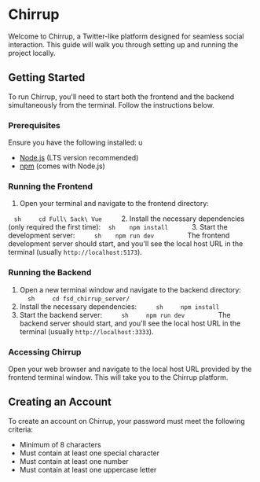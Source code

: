 # Chirrup

Welcome to Chirrup, a Twitter-like platform designed for seamless social interaction. This guide will walk you through setting up and running the project locally.

## Getting Started

To run Chirrup, you'll need to start both the frontend and the backend simultaneously from the terminal. Follow the instructions below.

### Prerequisites

Ensure you have the following installed:
u
- [Node.js](https://nodejs.org/) (LTS version recommended)
- [npm](https://www.npmjs.com/) (comes with Node.js)

### Running the Frontend

1. Open your terminal and navigate to the frontend directory:

   ```sh
    cd Full\ Sack\ Vue
    ```
2. Install the necessary dependencies (only required the first time):
   ```sh
   npm install
   ```    
3. Start the development server:
    
    ```sh
   npm run dev
   ```
    
    The frontend development server should start, and you'll see the local host URL in the terminal (usually `http://localhost:5173`).
    

### Running the Backend

1. Open a new terminal window and navigate to the backend directory:
    
    ```sh
    cd fsd_chirrup_server/
   ```
    
2. Install the necessary dependencies:
    
    ```sh
    npm install
    ```
3. Start the backend server:
    
    ```sh
    npm run dev
   ```
    
    The backend server should start, and you'll see the local host URL in the terminal (usually `http://localhost:3333`).
    

### Accessing Chirrup

Open your web browser and navigate to the local host URL provided by the frontend terminal window. This will take you to the Chirrup platform.

## Creating an Account

To create an account on Chirrup, your password must meet the following criteria:

- Minimum of 8 characters
- Must contain at least one special character
- Must contain at least one number
- Must contain at least one uppercase letter
